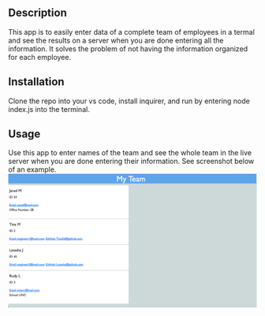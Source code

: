 ## Description

This app is to easily enter data of a complete team of employees in a termal and see the results on a server when you are done entering all the information. It solves the problem of not having the information organized for each employee. 

## Installation

Clone the repo into your vs code, install inquirer, and run by entering node index.js into the terminal.

## Usage

Use this app to enter names of the team and see the whole team in the live server when you are done entering their information. See screenshot below of an example.
    ![alt text](./Assets/Screen%20Shot%202023-04-16%20at%204.33.14%20PM.png)